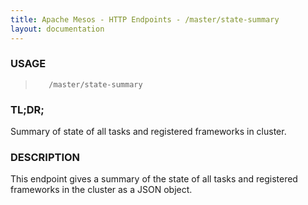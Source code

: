 ```yaml
---
title: Apache Mesos - HTTP Endpoints - /master/state-summary
layout: documentation
---
```

<!--- This is an automatically generated file. DO NOT EDIT! --->

### USAGE ###
>        /master/state-summary

### TL;DR; ###
Summary of state of all tasks and registered frameworks in cluster.

### DESCRIPTION ###
This endpoint gives a summary of the state of all tasks and
registered frameworks in the cluster as a JSON object.